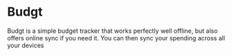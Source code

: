 # Budgt

Budgt is a simple budget tracker that works perfectly well offline, but also offers online sync if you need it. 
You can then sync your spending across all your devices

